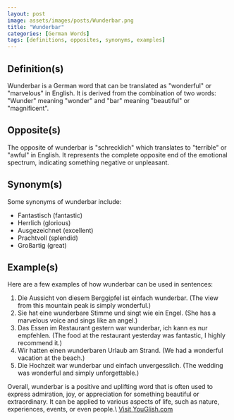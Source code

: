 ```yaml
---
layout: post
image: assets/images/posts/Wunderbar.png
title: "Wunderbar"
categories: [German Words]
tags: [definitions, opposites, synonyms, examples]
---
```


## Definition(s)

Wunderbar is a German word that can be translated as "wonderful" or "marvelous" in English. It is derived from the combination of two words: "Wunder" meaning "wonder" and "bar" meaning "beautiful" or "magnificent".

## Opposite(s)

The opposite of wunderbar is "schrecklich" which translates to "terrible" or "awful" in English. It represents the complete opposite end of the emotional spectrum, indicating something negative or unpleasant.

## Synonym(s)

Some synonyms of wunderbar include:

- Fantastisch (fantastic)
- Herrlich (glorious)
- Ausgezeichnet (excellent)
- Prachtvoll (splendid)
- Großartig (great)

## Example(s)

Here are a few examples of how wunderbar can be used in sentences:

1. Die Aussicht von diesem Berggipfel ist einfach wunderbar. (The view from this mountain peak is simply wonderful.)
2. Sie hat eine wunderbare Stimme und singt wie ein Engel. (She has a marvelous voice and sings like an angel.)
3. Das Essen im Restaurant gestern war wunderbar, ich kann es nur empfehlen. (The food at the restaurant yesterday was fantastic, I highly recommend it.)
4. Wir hatten einen wunderbaren Urlaub am Strand. (We had a wonderful vacation at the beach.)
5. Die Hochzeit war wunderbar und einfach unvergesslich. (The wedding was wonderful and simply unforgettable.)

Overall, wunderbar is a positive and uplifting word that is often used to express admiration, joy, or appreciation for something beautiful or extraordinary. It can be applied to various aspects of life, such as nature, experiences, events, or even people.\ <a id="yg-widget-0" class="youglish-widget" data-query="Wunderbar" data-lang="german" data-components="8412" data-auto-start="0" data-bkg-color="theme_light" data-title="How%20to%20pronounce%20Wunderbar%20in%20German"  rel="nofollow" href="https://youglish.com">Visit YouGlish.com</a><script async src="https://youglish.com/public/emb/widget.js" charset="utf-8"></script>